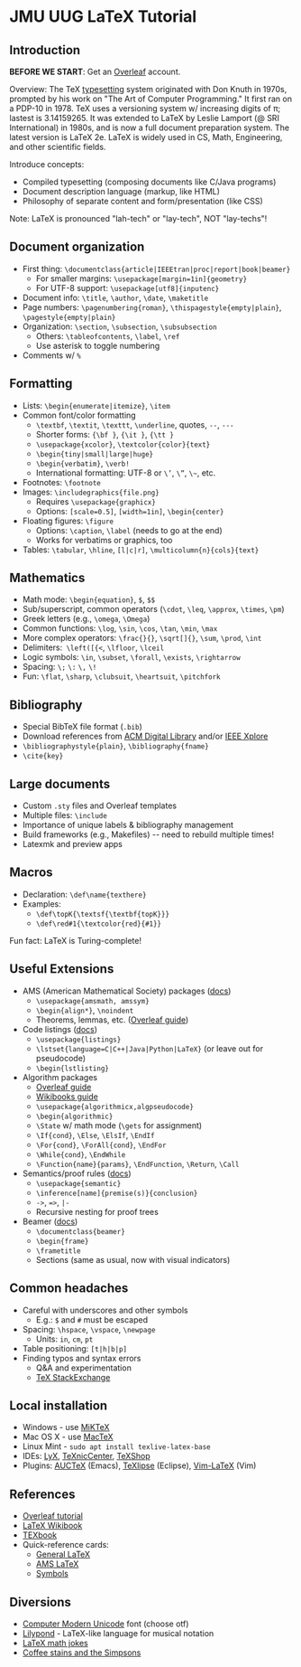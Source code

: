 # JMU UUG LaTeX Tutorial

## Introduction

**BEFORE WE START**: Get an [Overleaf](https://www.overleaf.com) account.

Overview: The TeX [typesetting](https://en.wikipedia.org/wiki/Typesetting)
system originated with Don Knuth in 1970s, prompted by his work on "The Art of
Computer Programming." It first ran on a PDP-10 in 1978. TeX uses a versioning
system w/ increasing digits of π; lastest is 3.14159265. It was extended to
LaTeX by Leslie Lamport (@ SRI International) in 1980s, and is now a full
document preparation system. The latest version is LaTeX 2e. LaTeX is widely
used in CS, Math, Engineering, and other scientific fields.

Introduce concepts:

 * Compiled typesetting (composing documents like C/Java programs)
 * Document description language (markup, like HTML)
 * Philosophy of separate content and form/presentation (like CSS)

Note: LaTeX is pronounced "lah-tech" or "lay-tech", NOT "lay-techs"!

## Document organization

* First thing: `\documentclass{article|IEEEtran|proc|report|book|beamer}`
   * For smaller margins: `\usepackage[margin=1in]{geometry}`
   * For UTF-8 support: `\usepackage[utf8]{inputenc}`
* Document info: `\title`, `\author`, `\date`, `\maketitle`
* Page numbers: `\pagenumbering{roman}`, `\thispagestyle{empty|plain}`, `\pagestyle{empty|plain}`
* Organization: `\section`, `\subsection`, `\subsubsection`
   * Others: `\tableofcontents`, `\label`, `\ref`
   * Use asterisk to toggle numbering
* Comments w/ `%`

## Formatting

* Lists: `\begin{enumerate|itemize}`, `\item`
* Common font/color formatting
   * `\textbf`, `\textit`, `\texttt`, `\underline`, quotes, `--`, `---`
   * Shorter forms: `{\bf }`, `{\it }`, `{\tt }`
   * `\usepackage{xcolor}`, `\textcolor{color}{text}`
   * `\begin{tiny|small|large|huge}`
   * `\begin{verbatim}`, `\verb!`
   * International formatting: UTF-8 or `\’`, `\”`, `\~`, etc.
* Footnotes: `\footnote`
* Images: `\includegraphics{file.png}`
   * Requires `\usepackage{graphicx}`
   * Options: `[scale=0.5]`, `[width=1in]`, `\begin{center}`
* Floating figures: `\figure`
   * Options: `\caption`, `\label` (needs to go at the end)
   * Works for verbatims or graphics, too
* Tables: `\tabular`, `\hline`, `[l|c|r]`, `\multicolumn{n}{cols}{text}`

## Mathematics

* Math mode: `\begin{equation}`, `$`, `$$`
* Sub/superscript, common operators (`\cdot`, `\leq`, `\approx`, `\times`, `\pm`)
* Greek letters (e.g., `\omega`, `\Omega`)
* Common functions: `\log`, `\sin`, `\cos`, `\tan`, `\min`, `\max`
* More complex operators: `\frac{}{}`, `\sqrt[]{}`, `\sum`, `\prod`, `\int`
* Delimiters:` \left([{<`, `\lfloor`, `\lceil`
* Logic symbols: `\in`, `\subset`, `\forall`, `\exists`, `\rightarrow`
* Spacing:  `\;`  `\:`  `\,`  `\!`
* Fun: `\flat`, `\sharp`, `\clubsuit`, `\heartsuit`, `\pitchfork`

## Bibliography

* Special BibTeX file format (`.bib`)
* Download references from [ACM Digital Library](https://dl.acm.org) and/or [IEEE Xplore](http://ieeexplore.ieee.org)
* `\bibliographystyle{plain}`, `\bibliography{fname}`
* `\cite{key}`

## Large documents

* Custom `.sty` files and Overleaf templates
* Multiple files: `\include`
* Importance of unique labels & bibliography management
* Build frameworks (e.g., Makefiles) -- need to rebuild multiple times!
* Latexmk and preview apps

## Macros

* Declaration: `\def\name{texthere}`
* Examples:
   * `\def\topK{\textsf{\textbf{topK}}}`
   * `\def\red#1{\textcolor{red}{#1}}`

Fun fact: LaTeX is Turing-complete!

## Useful Extensions

* AMS (American Mathematical Society) packages ([docs](http://mirrors.ctan.org/macros/latex/required/amsmath/amsmath.pdf))
   * `\usepackage{amsmath, amssym}`
   * `\begin{align*}`, `\noindent`
   * Theorems, lemmas, etc. ([Overleaf guide](https://www.overleaf.com/learn/latex/Theorems_and_proofs))
* Code listings ([docs](http://mirrors.ctan.org/macros/latex/contrib/listings/listings.pdf))
   * `\usepackage{listings}`
   * `\lstset{language=C|C++|Java|Python|LaTeX}` (or leave out for pseudocode)
   * `\begin{lstlisting}`
* Algorithm packages
   * [Overleaf guide](https://www.overleaf.com/learn/latex/algorithms)
   * [Wikibooks guide](https://en.wikibooks.org/wiki/LaTeX/Algorithms)
   * `\usepackage{algorithmicx,algpseudocode}`
   * `\begin{algorithmic}`
   * `\State` w/ math mode (`\gets` for assignment)
   * `\If{cond}`, `\Else`, `\ElsIf`, `\EndIf`
   * `\For{cond}`, `\ForAll{cond}`, `\EndFor`
   * `\While{cond}`, `\EndWhile`
   * `\Function{name}{params}`, `\EndFunction`, `\Return`, `\Call`
* Semantics/proof rules ([docs](http://mirrors.ctan.org/macros/latex/contrib/semantic/semantic.pdf))
   * `\usepackage{semantic}`
   * `\inference[name]{premise(s)}{conclusion}`
   * `->`, `=>`, `|-`
   * Recursive nesting for proof trees
* Beamer ([docs](http://mirrors.ctan.org/macros/latex/contrib/beamer/doc/beameruserguide.pdf))
   * `\documentclass{beamer}`
   * `\begin{frame}`
   * `\frametitle`
   * Sections (same as usual, now with visual indicators)

## Common headaches

* Careful with underscores and other symbols
   * E.g.: `$` and `#` must be escaped
* Spacing: `\hspace`, `\vspace`, `\newpage`
   * Units: `in`, `cm`, `pt`
* Table positioning: `[t|h|b|p]`
* Finding typos and syntax errors
   * Q&A and experimentation
   * [TeX StackExchange](http://tex.stackexchange.com)

## Local installation

* Windows - use [MiKTeX](https://miktex.org)
* Mac OS X - use [MacTeX](http://www.tug.org/mactex/)
* Linux Mint - `sudo apt install texlive-latex-base`
* IDEs: [LyX](https://www.lyx.org), [TeXnicCenter](http://www.texniccenter.org), [TeXShop](http://pages.uoregon.edu/koch/texshop/)
* Plugins: [AUCTeX](https://www.gnu.org/software/auctex/) (Emacs), [TeXlipse](http://texlipse.sourceforge.net) (Eclipse), [Vim-LaTeX](http://vim-latex.sourceforge.net) (Vim)

## References

* [Overleaf tutorial](https://www.overleaf.com/tutorial)
* [LaTeX Wikibook](https://en.wikibooks.org/wiki/LaTeX)
* [TEXbook](http://www.ctex.org/documents/shredder/src/texbook.pdf)
* Quick-reference cards:
   * [General LaTeX](http://wch.github.io/latexsheet/)
   * [AMS LaTeX](http://www.math.brown.edu/~jhs/ReferenceCards/LaTeXRefCard.v2.0.pdf)
   * [Symbols](http://webdocs.cs.ualberta.ca/~c603/latex/LaTeX_docs/Symbol_Source/latex_symbols.pdf)

## Diversions

* [Computer Modern Unicode](http://cm-unicode.sourceforge.net/download.html) font (choose otf)
* [Lilypond](http://www.lilypond.org/) - LaTeX-like language for musical notation
* [LaTeX math jokes](http://tex.stackexchange.com/questions/18326/latex-math-jokes)
* [Coffee stains and the Simpsons](http://divisbyzero.com/2010/07/13/coffee-stains-and-the-simpsons-in-your-latex-document/)

